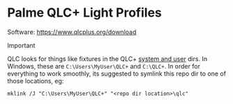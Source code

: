 # Palme QLC+ Light Profiles

Software:
https://www.qlcplus.org/download

> [!IMPORTANT]  
> QLC looks for things like fixtures in the QLC+ [system and user](https://www.qlcplus.org/old/docs/html_en_EN/questionsandanswers.html#user-folder) dirs.
> In Windows, these are `C:\Users\MyUser\QLC+` and `C:\QLC+`. In order for everything to work smoothly, its suggested to symlink this repo dir to one of those locations, eg:
>
> ```
> mklink /J "C:\Users\MyUser\QLC+" "<repo dir location>\qlc"
> ```
